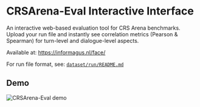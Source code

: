 # CRSArena-Eval Interactive Interface

An interactive web-based evaluation tool for CRS Arena benchmarks. Upload your run file and instantly see correlation metrics (Pearson & Spearman) for turn-level and dialogue-level aspects.

Available at: https://informagus.nl/face/

For run file format, see: [`dataset/run/README.md`](../dataset/run/README.md)

## Demo

![CRSArena-Eval demo](demo.gif)
